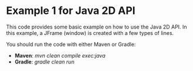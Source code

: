 # Example 1 for Java 2D API #

This code provides some basic example on how to use the Java 2D API. In this example, a JFrame (window) is created with a few types of lines.

You should run the code with either Maven or Gradle:

* **Maven**: _mvn clean compile exec:java_
* **Gradle**: _gradle clean run_